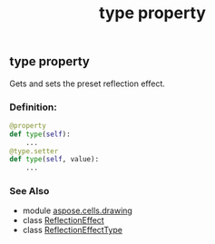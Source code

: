﻿---
title: type property
second_title: Aspose.Cells for Python via .NET API References
description: 
type: docs
weight: 100
url: /aspose.cells.drawing/reflectioneffect/type/
is_root: false
---

## type property


Gets and sets the preset reflection effect.
### Definition:
```python
@property
def type(self):
    ...
@type.setter
def type(self, value):
    ...
```

### See Also
* module [aspose.cells.drawing](../../)
* class [ReflectionEffect](/cells/python-net/aspose.cells.drawing/reflectioneffect)
* class [ReflectionEffectType](/cells/python-net/aspose.cells.drawing/reflectioneffecttype)
